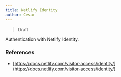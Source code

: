 ```yaml
---
title: Netlify Identity
author: Cesar
---
```


> Draft

Authentication with Netlify Identity.

<!--truncate-->

### References

- [https://docs.netlify.com/visitor-access/identity/](https://docs.netlify.com/visitor-access/identity/)